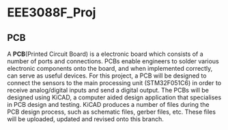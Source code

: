 # **EEE3088F_Proj**
## **PCB**
A **PCB**(Printed Circuit Board) is a electronic board which consists of a number of ports and connections. PCBs enable engineers to solder various electronic components onto the board, and when implemented correctly, can serve as useful devices. For this project, a PCB will be designed to connect the sensors to the main processing unit (STM32F051C6) in order to receive analog/digital inputs and send a digital output. The PCBs will be designed using KiCAD, a computer aided design application that specialises in PCB design and testing. KiCAD produces a number of files during the PCB design process, such as schematic files, gerber files, etc. These files will be uploaded, updated and revised onto this branch. 
